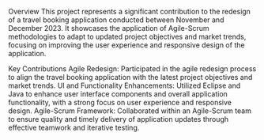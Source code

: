 Overview
This project represents a significant contribution to the redesign of a travel booking application conducted between November and December 2023. It showcases the application of Agile-Scrum methodologies to adapt to updated project objectives and market trends, focusing on improving the user experience and responsive design of the application.

Key Contributions
Agile Redesign: Participated in the agile redesign process to align the travel booking application with the latest project objectives and market trends.
UI and Functionality Enhancements: Utilized Eclipse and Java to enhance user interface components and overall application functionality, with a strong focus on user experience and responsive design.
Agile-Scrum Framework: Collaborated within an Agile-Scrum team to ensure quality and timely delivery of application updates through effective teamwork and iterative testing.
